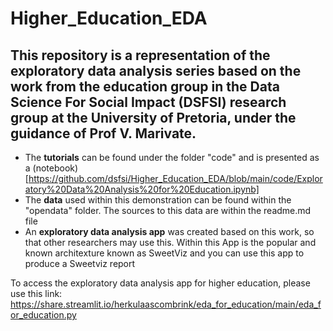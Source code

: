 # Higher_Education_EDA

## This repository is a representation of the exploratory data analysis series based on the work from the education group in the Data Science For Social Impact (DSFSI) research group at the University of Pretoria, under the guidance of Prof V. Marivate. 

 - The **tutorials** can be found under the folder "code" and is presented as a (notebook)[https://github.com/dsfsi/Higher_Education_EDA/blob/main/code/Exploratory%20Data%20Analysis%20for%20Education.ipynb]
 - The **data** used within this demonstration can be found within the "opendata" folder. The sources to this data are within the readme.md file
 - An **exploratory data analysis app** was created based on this work, so that other researchers may use this. Within this App is the popular and known architexture known as SweetViz and you can use this app to produce a Sweetviz report

To access the exploratory data analysis app for higher education, please use this link: https://share.streamlit.io/herkulaascombrink/eda_for_education/main/eda_for_education.py

